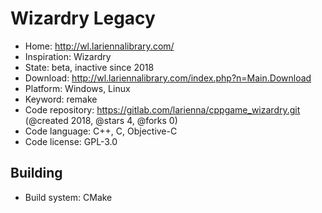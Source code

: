 # Wizardry Legacy

- Home: http://wl.lariennalibrary.com/
- Inspiration: Wizardry
- State: beta, inactive since 2018
- Download: http://wl.lariennalibrary.com/index.php?n=Main.Download
- Platform: Windows, Linux
- Keyword: remake
- Code repository: https://gitlab.com/larienna/cppgame_wizardry.git (@created 2018, @stars 4, @forks 0)
- Code language: C++, C, Objective-C
- Code license: GPL-3.0

## Building

- Build system: CMake
